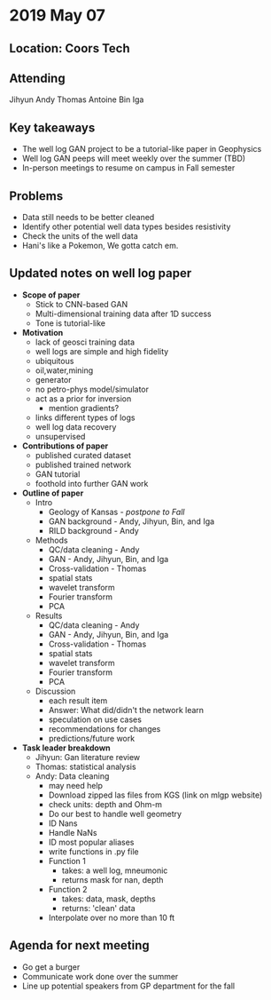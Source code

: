# 2019 May 07 
## Location: Coors Tech 

**Attending**  
--------------
Jihyun Andy Thomas Antoine Bin Iga 

**Key takeaways**  
-----------------  
* The well log GAN project to be a tutorial-like paper in Geophysics  
* Well log GAN peeps will meet weekly over the summer (TBD)  
* In-person meetings to resume on campus in Fall semester  

**Problems**  
------------------------  
* Data still needs to be better cleaned
* Identify other potential well data types besides resistivity
* Check the units of the well data  
* Hani's like a Pokemon, We gotta catch em.

**Updated notes on well log paper**  
----------------------------  
* **Scope of paper**  
	* Stick to CNN-based GAN  
	* Multi-dimensional training data after 1D success  
	* Tone is tutorial-like  
* **Motivation**
	* lack of geosci training data
	* well logs are simple and high fidelity
	* ubiquitous
	* oil,water,mining
	* generator
	* no petro-phys model/simulator
	* act as a prior for inversion
		* mention gradients?
	* links different types of logs
	* well log data recovery 
	* unsupervised 
* **Contributions of paper**
    * published curated dataset
    * published trained network
    * GAN tutorial  
    * foothold into further GAN work  
* **Outline of paper**
	* Intro
	    * Geology of Kansas - *postpone to Fall* 
	    * GAN background - Andy, Jihyun, Bin, and Iga  
	    * RILD background - Andy  
	* Methods
	    * QC/data cleaning - Andy
	    * GAN - Andy, Jihyun, Bin, and Iga   
	    * Cross-validation - Thomas
		* spatial stats
		* wavelet transform
		* Fourier transform
		* PCA
	* Results
	    * QC/data cleaning - Andy
	    * GAN - Andy, Jihyun, Bin, and Iga   
	    * Cross-validation - Thomas
		* spatial stats
		* wavelet transform
		* Fourier transform
		* PCA
	* Discussion
	    * each result item
	    * Answer: What did/didn't the network learn
	    * speculation on use cases  
	    * recommendations for changes  
	    * predictions/future work
* **Task leader breakdown**
    * Jihyun: Gan literature review
    * Thomas: statistical analysis
    * Andy: Data cleaning
        * may need help
        * Download zipped las files from KGS (link on mlgp website)
        * check units: depth and Ohm-m
        * Do our best to handle well geometry
        * ID Nans
        * Handle NaNs
        * ID most popular aliases
        * write functions in .py file
        * Function 1
            * takes: a well log, mneumonic
            * returns mask for nan, depth
        * Function 2
            * takes: data, mask, depths
            * returns: 'clean' data
        * Interpolate over no more than 10 ft

**Agenda for next meeting**      
----------------------------------    
* Go get a burger
* Communicate work done over the summer  
* Line up potential speakers from GP department for the fall   
 

